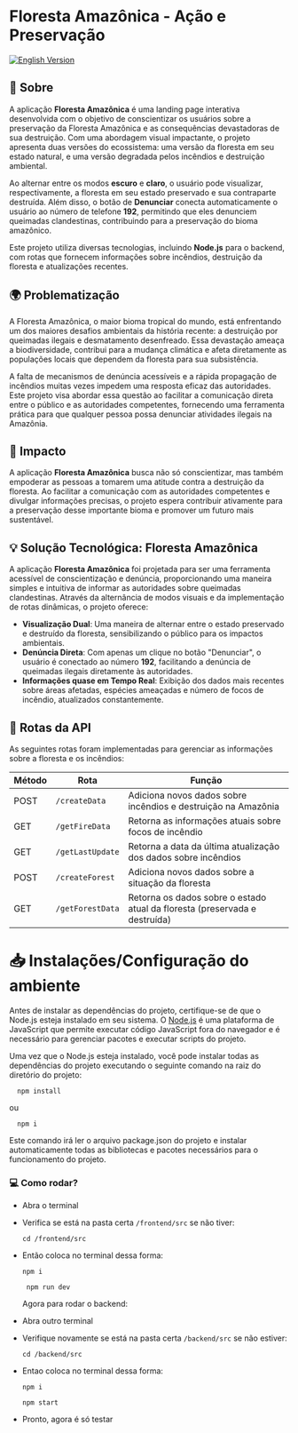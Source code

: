 # **Floresta Amazônica - Ação e Preservação**

[![English Version](https://img.shields.io/badge/Version-English-blue)](./frontend/README.md)

## 📝 **Sobre**
A aplicação **Floresta Amazônica** é uma landing page interativa desenvolvida com o objetivo de conscientizar os usuários sobre a preservação da Floresta Amazônica e as consequências devastadoras de sua destruição. Com uma abordagem visual impactante, o projeto apresenta duas versões do ecossistema: uma versão da floresta em seu estado natural, e uma versão degradada pelos incêndios e destruição ambiental.

Ao alternar entre os modos **escuro** e **claro**, o usuário pode visualizar, respectivamente, a floresta em seu estado preservado e sua contraparte destruída. Além disso, o botão de **Denunciar** conecta automaticamente o usuário ao número de telefone **192**, permitindo que eles denunciem queimadas clandestinas, contribuindo para a preservação do bioma amazônico.

Este projeto utiliza diversas tecnologias, incluindo **Node.js** para o backend, com rotas que fornecem informações sobre incêndios, destruição da floresta e atualizações recentes.

## 🌍 **Problematização**
A Floresta Amazônica, o maior bioma tropical do mundo, está enfrentando um dos maiores desafios ambientais da história recente: a destruição por queimadas ilegais e desmatamento desenfreado. Essa devastação ameaça a biodiversidade, contribui para a mudança climática e afeta diretamente as populações locais que dependem da floresta para sua subsistência.

A falta de mecanismos de denúncia acessíveis e a rápida propagação de incêndios muitas vezes impedem uma resposta eficaz das autoridades. Este projeto visa abordar essa questão ao facilitar a comunicação direta entre o público e as autoridades competentes, fornecendo uma ferramenta prática para que qualquer pessoa possa denunciar atividades ilegais na Amazônia.

## 🌱 **Impacto**
A aplicação **Floresta Amazônica** busca não só conscientizar, mas também empoderar as pessoas a tomarem uma atitude contra a destruição da floresta. Ao facilitar a comunicação com as autoridades competentes e divulgar informações precisas, o projeto espera contribuir ativamente para a preservação desse importante bioma e promover um futuro mais sustentável.

## 💡 **Solução Tecnológica: Floresta Amazônica**
A aplicação **Floresta Amazônica** foi projetada para ser uma ferramenta acessível de conscientização e denúncia, proporcionando uma maneira simples e intuitiva de informar as autoridades sobre queimadas clandestinas. Através da alternância de modos visuais e da implementação de rotas dinâmicas, o projeto oferece:

- **Visualização Dual**: Uma maneira de alternar entre o estado preservado e destruído da floresta, sensibilizando o público para os impactos ambientais.
- **Denúncia Direta**: Com apenas um clique no botão "Denunciar", o usuário é conectado ao número **192**, facilitando a denúncia de queimadas ilegais diretamente às autoridades.
- **Informações quase em Tempo Real**: Exibição dos dados mais recentes sobre áreas afetadas, espécies ameaçadas e número de focos de incêndio, atualizados constantemente.

## 🔄 **Rotas da API**
As seguintes rotas foram implementadas para gerenciar as informações sobre a floresta e os incêndios:

| Método | Rota                       | Função                                                                       |
| ------ | -------------------------- | ---------------------------------------------------------------------------- |
| POST   | `/createData`              | Adiciona novos dados sobre incêndios e destruição na Amazônia                |
| GET    | `/getFireData`             | Retorna as informações atuais sobre focos de incêndio                        |
| GET    | `/getLastUpdate`           | Retorna a data da última atualização dos dados sobre incêndios               |
| POST   | `/createForest`            | Adiciona novos dados sobre a situação da floresta                            |
| GET    | `/getForestData`           | Retorna os dados sobre o estado atual da floresta (preservada e destruída)   |


# 📥 Instalações/Configuração do ambiente
Antes de instalar as dependências do projeto, certifique-se de que o Node.js esteja instalado em seu sistema. O [Node.js](https://nodejs.org/en/download/prebuilt-installer) é uma plataforma de JavaScript que permite executar código JavaScript fora do navegador e é necessário para gerenciar pacotes e executar scripts do projeto.

Uma vez que o Node.js esteja instalado, você pode instalar todas as dependências do projeto executando o seguinte comando na raiz do diretório do projeto:
```
  npm install
```
ou 
```
  npm i
```
Este comando irá ler o arquivo package.json do projeto e instalar automaticamente todas as bibliotecas e pacotes necessários para o funcionamento do projeto.

### 💻 Como rodar?

- Abra o terminal
- Verifica se está na pasta certa `/frontend/src` se não tiver:
  ```
  cd /frontend/src
  ```
- Então coloca no terminal dessa forma:
  ```
  npm i
  ```
  ```
   npm run dev
  ```

  Agora para rodar o backend:
  
- Abra outro terminal
- Verifique novamente se está na pasta certa `/backend/src` se não estiver:
  ```
  cd /backend/src
  ```
- Entao coloca no terminal dessa forma:
  ```
  npm i
  ```
  ```
  npm start
  ```
- Pronto, agora é só testar
